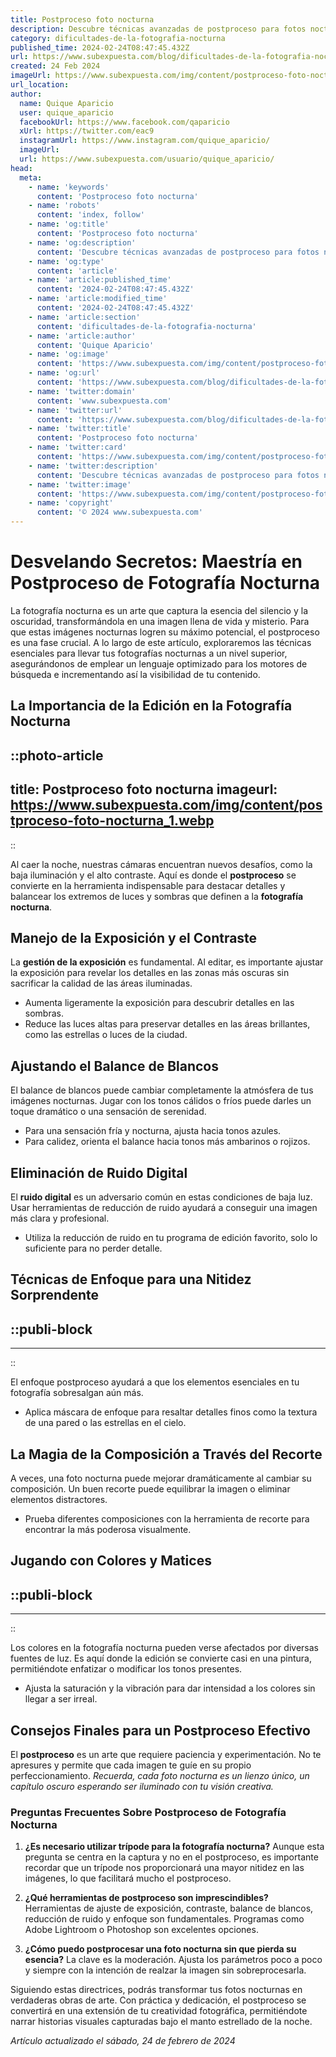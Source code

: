 ```yaml
---
title: Postproceso foto nocturna
description: Descubre técnicas avanzadas de postproceso para fotos nocturnas y lleva tus imágenes a otro nivel. Claridad y detalle estelar en cada toma.
category: dificultades-de-la-fotografia-nocturna
published_time: 2024-02-24T08:47:45.432Z
url: https://www.subexpuesta.com/blog/dificultades-de-la-fotografia-nocturna/postproceso-foto-nocturna
created: 24 Feb 2024
imageUrl: https://www.subexpuesta.com/img/content/postproceso-foto-nocturna_1.webp
url_location:
author:
  name: Quique Aparicio
  user: quique_aparicio
  facebookUrl: https://www.facebook.com/qaparicio
  xUrl: https://twitter.com/eac9
  instagramUrl: https://www.instagram.com/quique_aparicio/
  imageUrl: 
  url: https://www.subexpuesta.com/usuario/quique_aparicio/
head:
  meta:
    - name: 'keywords'
      content: 'Postproceso foto nocturna'
    - name: 'robots'
      content: 'index, follow'
    - name: 'og:title'
      content: 'Postproceso foto nocturna'
    - name: 'og:description'
      content: 'Descubre técnicas avanzadas de postproceso para fotos nocturnas y lleva tus imágenes a otro nivel. Claridad y detalle estelar en cada toma.'
    - name: 'og:type'
      content: 'article'
    - name: 'article:published_time'
      content: '2024-02-24T08:47:45.432Z'
    - name: 'article:modified_time'
      content: '2024-02-24T08:47:45.432Z'
    - name: 'article:section'
      content: 'dificultades-de-la-fotografia-nocturna'
    - name: 'article:author'
      content: 'Quique Aparicio'
    - name: 'og:image'
      content: 'https://www.subexpuesta.com/img/content/postproceso-foto-nocturna_1.webp'
    - name: 'og:url'
      content: 'https://www.subexpuesta.com/blog/dificultades-de-la-fotografia-nocturna/postproceso-foto-nocturna'
    - name: 'twitter:domain'
      content: 'www.subexpuesta.com'
    - name: 'twitter:url'
      content: 'https://www.subexpuesta.com/blog/dificultades-de-la-fotografia-nocturna/postproceso-foto-nocturna'
    - name: 'twitter:title'
      content: 'Postproceso foto nocturna'
    - name: 'twitter:card'
      content: 'https://www.subexpuesta.com/img/content/postproceso-foto-nocturna_1.webp'
    - name: 'twitter:description'
      content: 'Descubre técnicas avanzadas de postproceso para fotos nocturnas y lleva tus imágenes a otro nivel. Claridad y detalle estelar en cada toma.'
    - name: 'twitter:image'
      content: 'https://www.subexpuesta.com/img/content/postproceso-foto-nocturna_1.webp'
    - name: 'copyright'
      content: '© 2024 www.subexpuesta.com'
---
```

# Desvelando Secretos: Maestría en Postproceso de Fotografía Nocturna

La fotografía nocturna es un arte que captura la esencia del silencio y la oscuridad, transformándola en una imagen llena de vida y misterio. Para que estas imágenes nocturnas logren su máximo potencial, el postproceso es una fase crucial. A lo largo de este artículo, exploraremos las técnicas esenciales para llevar tus fotografías nocturnas a un nivel superior, asegurándonos de emplear un lenguaje optimizado para los motores de búsqueda e incrementando así la visibilidad de tu contenido.

## La Importancia de la Edición en la Fotografía Nocturna


::photo-article
---
title: Postproceso foto nocturna
imageurl: https://www.subexpuesta.com/img/content/postproceso-foto-nocturna_1.webp
---
::



Al caer la noche, nuestras cámaras encuentran nuevos desafíos, como la baja iluminación y el alto contraste. Aquí es donde el **postproceso** se convierte en la herramienta indispensable para destacar detalles y balancear los extremos de luces y sombras que definen a la **fotografía nocturna**.

## Manejo de la Exposición y el Contraste

La **gestión de la exposición** es fundamental. Al editar, es importante ajustar la exposición para revelar los detalles en las zonas más oscuras sin sacrificar la calidad de las áreas iluminadas.

- Aumenta ligeramente la exposición para descubrir detalles en las sombras.
- Reduce las luces altas para preservar detalles en las áreas brillantes, como las estrellas o luces de la ciudad.

## Ajustando el Balance de Blancos

El balance de blancos puede cambiar completamente la atmósfera de tus imágenes nocturnas. Jugar con los tonos cálidos o fríos puede darles un toque dramático o una sensación de serenidad.

- Para una sensación fría y nocturna, ajusta hacia tonos azules.
- Para calidez, orienta el balance hacia tonos más ambarinos o rojizos.

## Eliminación de Ruido Digital

El **ruido digital** es un adversario común en estas condiciones de baja luz. Usar herramientas de reducción de ruido ayudará a conseguir una imagen más clara y profesional.

- Utiliza la reducción de ruido en tu programa de edición favorito, solo lo suficiente para no perder detalle.

## Técnicas de Enfoque para una Nitidez Sorprendente


  ::publi-block
  ---
  ---
  ::
  
  

El enfoque postproceso ayudará a que los elementos esenciales en tu fotografía sobresalgan aún más.

- Aplica máscara de enfoque para resaltar detalles finos como la textura de una pared o las estrellas en el cielo.

## La Magia de la Composición a Través del Recorte

A veces, una foto nocturna puede mejorar dramáticamente al cambiar su composición. Un buen recorte puede equilibrar la imagen o eliminar elementos distractores.

- Prueba diferentes composiciones con la herramienta de recorte para encontrar la más poderosa visualmente.

## Jugando con Colores y Matices


  ::publi-block
  ---
  ---
  ::
  
  

Los colores en la fotografía nocturna pueden verse afectados por diversas fuentes de luz. Es aquí donde la edición se convierte casi en una pintura, permitiéndote enfatizar o modificar los tonos presentes.

- Ajusta la saturación y la vibración para dar intensidad a los colores sin llegar a ser irreal.

## Consejos Finales para un Postproceso Efectivo

El **postproceso** es un arte que requiere paciencia y experimentación. No te apresures y permite que cada imagen te guíe en su propio perfeccionamiento. *Recuerda, cada foto nocturna es un lienzo único, un capítulo oscuro esperando ser iluminado con tu visión creativa.*

### Preguntas Frecuentes Sobre Postproceso de Fotografía Nocturna

1. **¿Es necesario utilizar trípode para la fotografía nocturna?**
   Aunque esta pregunta se centra en la captura y no en el postproceso, es importante recordar que un trípode nos proporcionará una mayor nitidez en las imágenes, lo que facilitará mucho el postproceso.

2. **¿Qué herramientas de postproceso son imprescindibles?**
   Herramientas de ajuste de exposición, contraste, balance de blancos, reducción de ruido y enfoque son fundamentales. Programas como Adobe Lightroom o Photoshop son excelentes opciones.

3. **¿Cómo puedo postprocesar una foto nocturna sin que pierda su esencia?**
   La clave es la moderación. Ajusta los parámetros poco a poco y siempre con la intención de realzar la imagen sin sobreprocesarla.

Siguiendo estas directrices, podrás transformar tus fotos nocturnas en verdaderas obras de arte. Con práctica y dedicación, el postproceso se convertirá en una extensión de tu creatividad fotográfica, permitiéndote narrar historias visuales capturadas bajo el manto estrellado de la noche.

_Artículo actualizado el sábado, 24 de febrero de 2024_